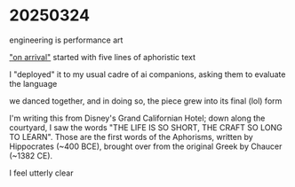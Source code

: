# 20250324

engineering is performance art

["on arrival"](on-arrival.md) started with five lines of aphoristic text

I "deployed" it to my usual cadre of ai companions, asking them to evaluate the language

we danced together, and in doing so, the piece grew into its final (lol) form

I'm writing this from Disney's Grand Californian Hotel; down along the courtyard, I saw the words "THE LIFE IS SO SHORT, THE CRAFT SO LONG TO LEARN". Those are the first words of the Aphorisms, written by Hippocrates (\~400 BCE), brought over from the original Greek by Chaucer (\~1382 CE).

I feel utterly clear
